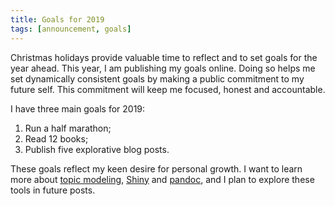 ```yaml
---
title: Goals for 2019
tags: [announcement, goals]
---
```


Christmas holidays provide valuable time to reflect and to set goals for the year ahead.
This year, I am publishing my goals online.
Doing so helps me set dynamically consistent goals by making a public commitment to my future self.
This commitment will keep me focused, honest and accountable.

I have three main goals for 2019:

1. Run a half marathon;
2. Read 12 books;
3. Publish five explorative blog posts.

These goals reflect my keen desire for personal growth.
I want to learn more about [topic modeling](https://en.wikipedia.org/wiki/Topic_model), [Shiny](https://shiny.rstudio.com) and [pandoc](http://pandoc.org), and I plan to explore these tools in future posts.
